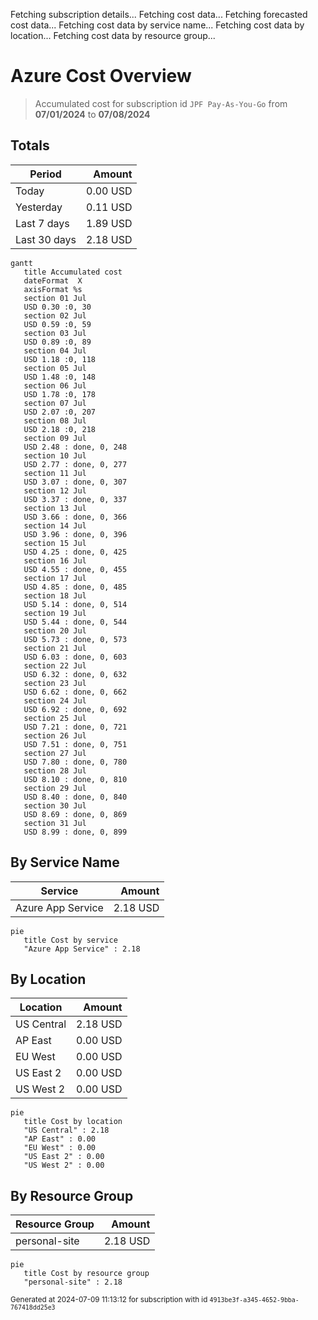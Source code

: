 Fetching subscription details...
Fetching cost data...
Fetching forecasted cost data...
Fetching cost data by service name...
Fetching cost data by location...
Fetching cost data by resource group...
# Azure Cost Overview

> Accumulated cost for subscription id `JPF Pay-As-You-Go` from **07/01/2024** to **07/08/2024**

## Totals

|Period|Amount|
|---|---:|
|Today|0.00 USD|
|Yesterday|0.11 USD|
|Last 7 days|1.89 USD|
|Last 30 days|2.18 USD|

```mermaid
gantt
   title Accumulated cost
   dateFormat  X
   axisFormat %s
   section 01 Jul
   USD 0.30 :0, 30
   section 02 Jul
   USD 0.59 :0, 59
   section 03 Jul
   USD 0.89 :0, 89
   section 04 Jul
   USD 1.18 :0, 118
   section 05 Jul
   USD 1.48 :0, 148
   section 06 Jul
   USD 1.78 :0, 178
   section 07 Jul
   USD 2.07 :0, 207
   section 08 Jul
   USD 2.18 :0, 218
   section 09 Jul
   USD 2.48 : done, 0, 248
   section 10 Jul
   USD 2.77 : done, 0, 277
   section 11 Jul
   USD 3.07 : done, 0, 307
   section 12 Jul
   USD 3.37 : done, 0, 337
   section 13 Jul
   USD 3.66 : done, 0, 366
   section 14 Jul
   USD 3.96 : done, 0, 396
   section 15 Jul
   USD 4.25 : done, 0, 425
   section 16 Jul
   USD 4.55 : done, 0, 455
   section 17 Jul
   USD 4.85 : done, 0, 485
   section 18 Jul
   USD 5.14 : done, 0, 514
   section 19 Jul
   USD 5.44 : done, 0, 544
   section 20 Jul
   USD 5.73 : done, 0, 573
   section 21 Jul
   USD 6.03 : done, 0, 603
   section 22 Jul
   USD 6.32 : done, 0, 632
   section 23 Jul
   USD 6.62 : done, 0, 662
   section 24 Jul
   USD 6.92 : done, 0, 692
   section 25 Jul
   USD 7.21 : done, 0, 721
   section 26 Jul
   USD 7.51 : done, 0, 751
   section 27 Jul
   USD 7.80 : done, 0, 780
   section 28 Jul
   USD 8.10 : done, 0, 810
   section 29 Jul
   USD 8.40 : done, 0, 840
   section 30 Jul
   USD 8.69 : done, 0, 869
   section 31 Jul
   USD 8.99 : done, 0, 899
```

## By Service Name

|Service|Amount|
|---|---:|
|Azure App Service|2.18 USD|

```mermaid
pie
   title Cost by service
   "Azure App Service" : 2.18
```

## By Location

|Location|Amount|
|---|---:|
|US Central|2.18 USD|
|AP East|0.00 USD|
|EU West|0.00 USD|
|US East 2|0.00 USD|
|US West 2|0.00 USD|

```mermaid
pie
   title Cost by location
   "US Central" : 2.18
   "AP East" : 0.00
   "EU West" : 0.00
   "US East 2" : 0.00
   "US West 2" : 0.00
```

## By Resource Group

|Resource Group|Amount|
|---|---:|
|personal-site|2.18 USD|

```mermaid
pie
   title Cost by resource group
   "personal-site" : 2.18
```

<sup>Generated at 2024-07-09 11:13:12 for subscription with id `4913be3f-a345-4652-9bba-767418dd25e3`</sup>
